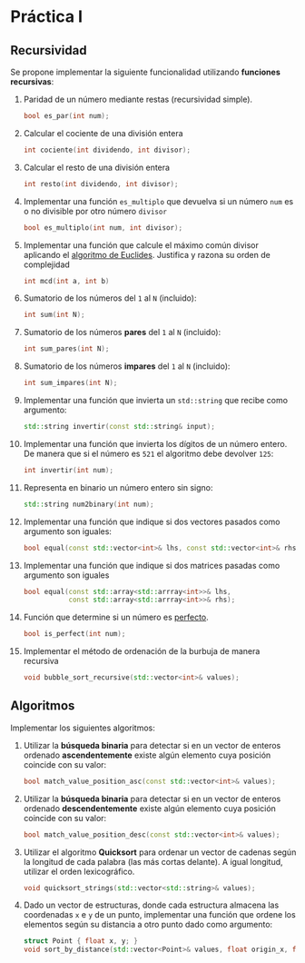 Práctica I
==========

Recursividad
------------

Se propone implementar la siguiente funcionalidad utilizando **funciones recursivas**:

1. Paridad de un número mediante restas (recursividad simple).

   ```cpp
   bool es_par(int num);
   ```

1. Calcular el cociente de una división entera

   ```cpp
   int cociente(int dividendo, int divisor);
   ```

1. Calcular el resto de una división entera

   ```cpp
   int resto(int dividendo, int divisor);
   ```

1. Implementar una función `es_multiplo` que devuelva si un número `num` es o no divisible por otro número `divisor`

   ```cpp
   bool es_multiplo(int num, int divisor);
   ```

1. Implementar una función que calcule el máximo común divisor aplicando el [algoritmo de Euclides](https://es.wikipedia.org/wiki/Algoritmo_de_Euclides). Justifica y razona su orden de complejidad

   ```cpp
   int mcd(int a, int b)
   ```

1. Sumatorio de los números del `1` al `N` (incluido):

   ```cpp
   int sum(int N);
   ```

1. Sumatorio de los números **pares** del `1` al `N` (incluido):

   ```cpp
   int sum_pares(int N);
   ```

1. Sumatorio de los números **impares** del `1` al `N` (incluido):

   ```cpp
   int sum_impares(int N);
   ```

1. Implementar una función que invierta un `std::string` que recibe como argumento:

   ```cpp
   std::string invertir(const std::string& input);
   ```

1. Implementar una función que invierta los dígitos de un número entero. De manera que si el número es `521` el algoritmo debe devolver `125`:

   ```cpp
   int invertir(int num);
   ```

1. Representa en binario un número entero sin signo:

   ```cpp
   std::string num2binary(int num);
   ```

1. Implementar una función que indique si dos vectores pasados como argumento son iguales:

   ```cpp
   bool equal(const std::vector<int>& lhs, const std::vector<int>& rhs);
   ```

1. Implementar una función que indique si dos matrices pasadas como argumento son iguales

   ```cpp
   bool equal(const std::array<std::arrray<int>>& lhs, 
              const std::array<std::arrray<int>>& rhs);
   ```

1. Función que determine si un número es [perfecto](https://es.wikipedia.org/wiki/N%C3%BAmero_perfecto).

   ```cpp
   bool is_perfect(int num);
   ```

1. Implementar el método de ordenación de la burbuja de manera recursiva

   ```cpp
   void bubble_sort_recursive(std::vector<int>& values);
   ```

Algoritmos
----------

Implementar los siguientes algoritmos:

1. Utilizar la **búsqueda binaria** para detectar si en un vector de enteros ordenado **ascendentemente** existe algún elemento cuya posición coincide con su valor:

   ```cpp
   bool match_value_position_asc(const std::vector<int>& values);
   ```

1. Utilizar la **búsqueda binaria** para detectar si en un vector de enteros ordenado **descendentemente** existe algún elemento cuya posición coincide con su valor:

   ```cpp
   bool match_value_position_desc(const std::vector<int>& values);
   ```

1. Utilizar el algoritmo **Quicksort** para ordenar un vector de cadenas según la longitud de cada palabra (las más cortas delante). A igual longitud, utilizar el orden lexicográfico.

   ```cpp
   void quicksort_strings(std::vector<std::string>& values);
   ```

1. Dado un vector de estructuras, donde cada estructura almacena las coordenadas `x` e `y` de un punto, implementar una función que ordene los elementos según su distancia
a otro punto dado como argumento:

   ```cpp
   struct Point { float x, y; }
   void sort_by_distance(std::vector<Point>& values, float origin_x, float origin_y);
   ```
